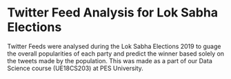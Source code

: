 # Twitter Feed Analysis for Lok Sabha Elections
 Twitter Feeds were analysed during the Lok Sabha Elections 2019 to guage the overall popularities of each party and predict the winner based solely on the tweets made by the population. This was made as a part of our Data Science course (UE18CS203) at PES University.

